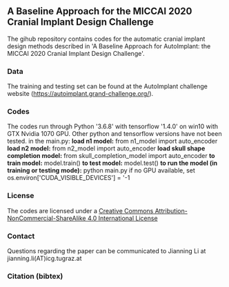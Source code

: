 ## A Baseline Approach for the MICCAI 2020 Cranial Implant Design Challenge

The gihub repository contains codes for the automatic cranial implant design methods described in 'A Baseline Approach for AutoImplant: the MICCAI 2020 Cranial Implant Design Challenge'.
### Data
The training and testing set can be found at the AutoImplant challenge website (https://autoimplant.grand-challenge.org/). 
### Codes
The codes run through Python '3.6.8' with tensorflow '1.4.0' on win10 with GTX Nvidia 1070 GPU. Other python and tensorflow versions have not been tested.
in the main.py:
**load n1 model:** from n1_model import auto_encoder   
**load n2 model:** from n2_model import auto_encoder
**load skull shape completion model:** from skull_completion_model import auto_encoder
**to train model:**  model.train()
**to test model:**   model.test()
**to run the model (in training or testing mode):** python main.py
if no GPU available, set os.environ['CUDA_VISIBLE_DEVICES'] = '-1



### License
The codes are licensed under a [Creative Commons Attribution-NonCommercial-ShareAlike 4.0 International License](https://github.com/Jianningli/autoimplant/blob/master/LICENSE)

### Contact
Questions regarding the paper can be communicated to Jianning Li at jianning.li(AT)icg.tugraz.at
### Citation (bibtex)



